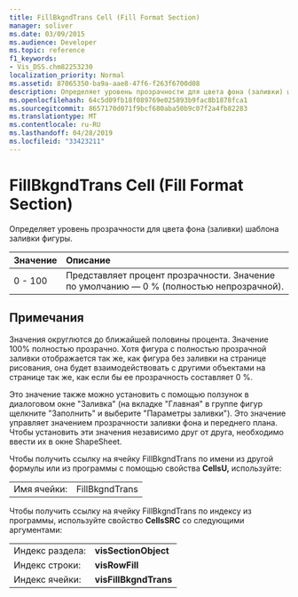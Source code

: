```yaml
---
title: FillBkgndTrans Cell (Fill Format Section)
manager: soliver
ms.date: 03/09/2015
ms.audience: Developer
ms.topic: reference
f1_keywords:
- Vis_DSS.chm82253230
localization_priority: Normal
ms.assetid: 87065350-ba9a-aae8-47f6-f263f6700d08
description: Определяет уровень прозрачности для цвета фона (заливки) шаблона заливки фигуры.
ms.openlocfilehash: 64c5d09fb18f089769e025893b9fac8b1878fca1
ms.sourcegitcommit: 8657170d071f9bcf680aba50b9c07f2a4fb82283
ms.translationtype: MT
ms.contentlocale: ru-RU
ms.lasthandoff: 04/28/2019
ms.locfileid: "33423211"
---
```

# <a name="fillbkgndtrans-cell-fill-format-section"></a>FillBkgndTrans Cell (Fill Format Section)

Определяет уровень прозрачности для цвета фона (заливки) шаблона заливки фигуры.
  
|**Значение**|**Описание**|
|:-----|:-----|
|0 - 100  <br/> |Представляет процент прозрачности. Значение по умолчанию — 0 % (полностью непрозрачной).  <br/> |
   
## <a name="remarks"></a>Примечания

Значения округлются до ближайшей половины процента. Значение 100% полностью прозрачно. Хотя фигура с полностью прозрачной заливки отображается так же, как фигура без заливки на странице рисования, она будет взаимодействовать с другими объектами на странице так же, как если бы ее прозрачность составляет 0 %.
  
Это значение также можно установить с помощью  ползунок в  диалоговом окне "Заливка" (на вкладке "Главная" в группе фигур щелкните "Заполнить" и выберите "Параметры  заливки").  Это значение управляет значением прозрачности заливки фона и переднего плана. Чтобы установить эти значения независимо друг от друга, необходимо ввести их в окне ShapeSheet.
  
Чтобы получить ссылку на ячейку FillBkgndTrans по имени из другой формулы или из программы с помощью свойства **CellsU,** используйте: 
  
|||
|:-----|:-----|
|Имя ячейки:  <br/> |FillBkgndTrans  <br/> |
   
Чтобы получить ссылку на ячейку FillBkgndTrans по индексу из программы, используйте свойство **CellsSRC** со следующими аргументами: 
  
|||
|:-----|:-----|
|Индекс раздела:  <br/> |**visSectionObject** <br/> |
|Индекс строки:  <br/> |**visRowFill** <br/> |
|Индекс ячейки:  <br/> |**visFillBkgndTrans** <br/> |
   

